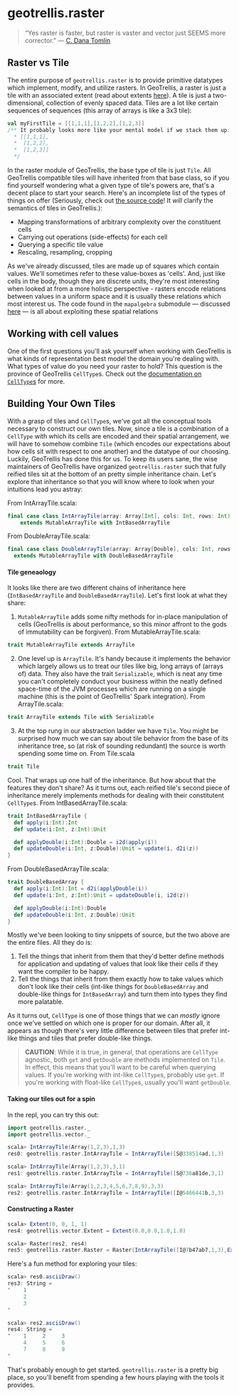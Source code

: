 # geotrellis.raster

> “Yes raster is faster, but raster is vaster and vector just SEEMS more corrector.”
— [C. Dana Tomlin](http://uregina.ca/piwowarj/NotableQuotables.html)

## Raster vs Tile

The entire purpose of `geotrellis.raster` is to provide primitive datatypes which implement,
modify, and utilize rasters. In GeoTrellis, a raster is just a tile with an associated extent
(read about extents [here](../vector/vector-intro.md)). A tile is just a two-dimensional,
collection of evenly spaced data. Tiles are a lot like certain
sequences of sequences (this array of arrays is like a 3x3 tile):
```scala
val myFirstTile = [[1,1,1],[1,2,2],[1,2,3]]
/** It probably looks more like your mental model if we stack them up:
  * [[1,1,1],
  *  [1,2,2],
  *  [1,2,3]]
  */
```
In the raster module of GeoTrellis, the base type of tile is just `Tile`. All GeoTrellis
compatible tiles will have inherited from that base class, so if you find yourself wondering
what a given type of tile's powers are, that's a decent place to start your search. Here's an
incomplete list of the types of things on offer (Seriously, check out
[the source code](../../raster/src/main/scala/geotrellis/raster/Tile.scala)! It *will* clarify the
semantics of tiles in GeoTrellis.):
- Mapping transformations of arbitrary complexity over the constituent cells
- Carrying out operations (side-effects) for each cell
- Querying a specific tile value
- Rescaling, resampling, cropping

As we've already discussed, tiles are made up of squares which
contain values. We'll sometimes refer to these
value-boxes as 'cells'. And, just like cells in the body, though
they are discrete units, they're most interesting when looked at
from a more holistic perspective - rasters encode relations between
values in a uniform space and it is usually these relations which
most interest us. The code found in the `mapalgebra` submodule —
discussed [here](./map-algebra.md) — is all about exploiting these
spatial relations


## Working with cell values

One of the first questions you'll ask yourself when working with GeoTrellis is what kinds
of representation best model the domain you're dealing with. What types of value do you need
your raster to hold? This question is the province of GeoTrellis
`CellType`s.
Check out the [documentation on `CellType`s](./celltype.md) for more.

## Building Your Own Tiles

With a grasp of tiles and `CellType`s, we've got all the
conceptual tools necessary to construct our own tiles. Now, since
a tile is a combination of a `CellType` with which its cells are
encoded and their spatial arrangement, we will have to somehow combine
`Tile` (which encodes our expectations about how cells sit with
respect to one another) and the datatype of our choosing. Luckily,
GeoTrellis has done this for us. To keep its users sane,
the wise maintainers of GeoTrellis have organized `geotrellis.raster`
such that fully reified tiles sit at the bottom of an pretty simple
inheritance chain. Let's explore that inheritance so that you will
know where to look when your intuitions lead you astray:  

From IntArrayTile.scala:
```scala
final case class IntArrayTile(array: Array[Int], cols: Int, rows: Int)
    extends MutableArrayTile with IntBasedArrayTile
```
From DoubleArrayTile.scala:
```scala
final case class DoubleArrayTile(array: Array[Double], cols: Int, rows: Int)
  extends MutableArrayTile with DoubleBasedArrayTile
```  

#### Tile geneaology
It looks like there are two different chains of inheritance here (`IntBasedArrayTile` and
`DoubleBasedArrayTile`). Let's first look at what they share:
1. `MutableArrayTile` adds some nifty methods for in-place manipulation of cells (GeoTrellis is
about performance, so this minor affront to the gods of immutability can be forgiven).
From MutableArrayTile.scala:
```scala
trait MutableArrayTile extends ArrayTile
```  
2. One level up is `ArrayTile`. It's handy because it implements the behavior which largely allows
us to treat our tiles like big, long arrays of (arrays of) data. They also have the trait
`Serializable`, which is neat any time you can't completely conduct your business within the
neatly defined space-time of the JVM processes which are running on a single machine (this is the
point of GeoTrellis' Spark integration).
From ArrayTile.scala:
```scala
trait ArrayTile extends Tile with Serializable
```  
3. At the top rung in our abstraction ladder we have `Tile`. You might be surprised how much we
can say about tile behavior from the base of its inheritance tree, so (at risk of sounding
redundant) the source is worth spending some time on.
From Tile.scala
```scala
trait Tile
```  
Cool. That wraps up one half of the inheritance. But how about that the features they don't share?
As it turns out, each reified tile's second piece of inheritance merely implements methods for
dealing with their constitutent `CellType`s.
From IntBasedArrayTile.scala:
```scala
trait IntBasedArrayTile {
  def apply(i:Int):Int
  def update(i:Int, z:Int):Unit

  def applyDouble(i:Int):Double = i2d(apply(i))
  def updateDouble(i:Int, z:Double):Unit = update(i, d2i(z))
}
```
From DoubleBasedArrayTile.scala:
```scala
trait DoubleBasedArray {
  def apply(i:Int):Int = d2i(applyDouble(i))
  def update(i:Int, z:Int):Unit = updateDouble(i, i2d(z))

  def applyDouble(i:Int):Double
  def updateDouble(i:Int, z:Double):Unit
}
```
Mostly we've been looking to tiny snippets of source, but the two above are the entire files.
All they do is:
1. Tell the things that inherit from them that they'd better define methods for application
and updating of values that look like their cells if they want the compiler to be happy.
2. Tell the things that inherit from them exactly how to take values which don't look like
their cells (int-like things for `DoubleBasedArray` and double-like things for
`IntBasedArray`) and turn them into types they find more palatable.

As it turns out, `CellType` is one of those things that we can *mostly* ignore
once we've settled on which one is proper for our domain. After all, it appears
as though there's very little difference between tiles that prefer int-like
things and tiles that prefer double-like things.

>**CAUTION**: While it is true, in general, that operations are `CellType` agnostic,
both `get` and `getDouble` are methods implemented on `Tile`. In effect, this
means that you'll want to be careful when querying values. If you're working with
int-like `CellType`s, probably use `get`. If you're working with float-like
`CellType`s, usually you'll want `getDouble`.

#### Taking our tiles out for a spin
In the repl, you can try this out:
```scala
import geotrellis.raster._
import geotrellis.vector._

scala> IntArrayTile(Array(1,2,3),1,3)
res0: geotrellis.raster.IntArrayTile = IntArrayTile([S@338514ad,1,3)

scala> IntArrayTile(Array(1,2,3),3,1)
res1: geotrellis.raster.IntArrayTile = IntArrayTile([S@736a81de,3,1)

scala> IntArrayTile(Array(1,2,3,4,5,6,7,8,9),3,3)
res2: geotrellis.raster.IntArrayTile = IntArrayTile([I@5466441b,3,3)
```

#### Constructing a Raster
```scala
scala> Extent(0, 0, 1, 1)
res4: geotrellis.vector.Extent = Extent(0.0,0.0,1.0,1.0)

scala> Raster(res2, res4)
res5: geotrellis.raster.Raster = Raster(IntArrayTile([I@7b47ab7,1,3),Extent(0.0,0.0,1.0,1.0))
```
Here's a fun method for exploring your tiles:
```scala
scala> res0.asciiDraw()
res3: String =
"    1
     2
     3
"

scala> res2.asciiDraw()
res4: String =
"    1     2     3
     4     5     6
     7     8     9
"
```
That's probably enough to get started. `geotrellis.raster` is a pretty big place, so you'll
benefit from spending a few hours playing with the tools it provides.

